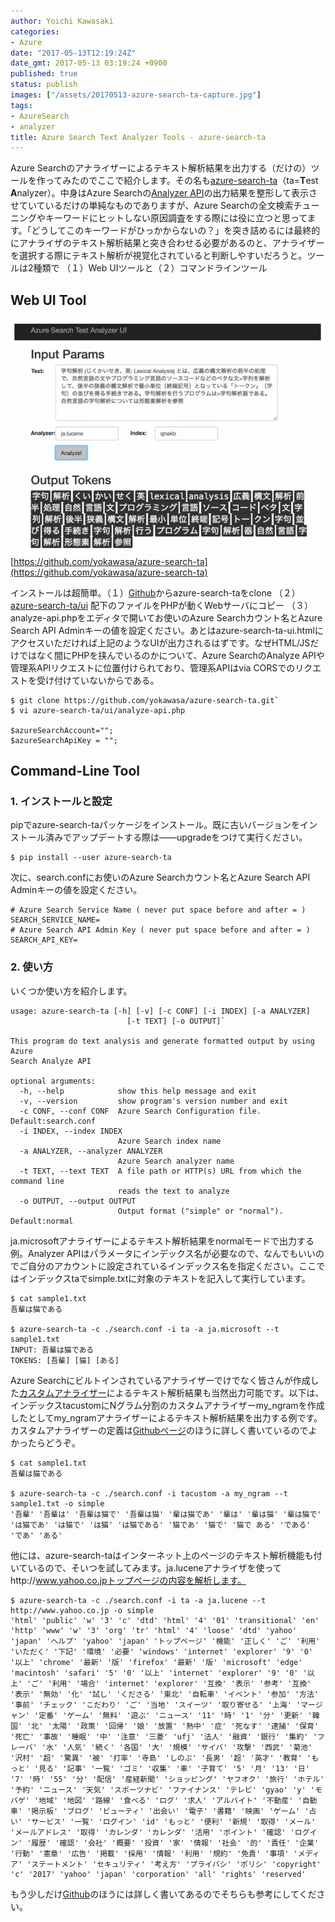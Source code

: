```yaml
---
author: Yoichi Kawasaki
categories:
- Azure
date: "2017-05-13T12:19:24Z"
date_gmt: 2017-05-13 03:19:24 +0900
published: true
status: publish
images: ["/assets/20170513-azure-search-ta-capture.jpg"]
tags:
- AzureSearch
- analyzer
title: Azure Search Text Analyzer Tools - azure-search-ta
---
```


Azure Searchのアナライザーによるテキスト解析結果を出力する（だけの）ツールを作ってみたのでここで紹介します。その名も[azure-search-ta](https://github.com/yokawasa/azure-search-ta)（ta=**T**est **A**nalyzer）。中身はAzure Searchの[Analyzer API](https://docs.microsoft.com/en-us/azure/search/search-api-2015-02-28-preview#test-analyzer)の出力結果を整形して表示させていているだけの単純なものでありますが、Azure Searchの全文検索チューニングやキーワードにヒットしない原因調査をする際には役に立つと思ってます。「どうしてこのキーワードがひっかからないの？」を突き詰めるには最終的にアナライザのテキスト解析結果と突き合わせる必要があるのと、アナライザーを選択する際にテキスト解析が視覚化されていると判断しやすいだろうと。ツールは2種類で （１）Web UIツールと（２）コマンドラインツール

## Web UI Tool

![azure-search-ta-capture](/assets/20170513-azure-search-ta-capture.jpg)
[https://github.com/yokawasa/azure-search-ta](https://github.com/yokawasa/azure-search-ta)

インストールは超簡単。（１）[Github](https://github.com/yokawasa/azure-search-ta)からazure-search-taをclone （２）[azure-search-ta/ui](https://github.com/yokawasa/azure-search-ta/tree/master/ui) 配下のファイルをPHPが動くWebサーバにコピー （３）analyze-api.phpをエディタで開いてお使いのAzure Searchカウント名とAzure Search API Adminキーの値を設定ください。あとはazure-search-ta-ui.htmlにアクセスいただければ上記のようなUIが出力されるはずです。なぜHTML/JSだけではなく間にPHPを挟んでいるのかについて、Azure SearchのAnalyze APIや管理系APIリクエストに位置付けられており、管理系APIはvia CORSでのリクエストを受け付けていないからである。


```shell
$ git clone https://github.com/yokawasa/azure-search-ta.git`
$ vi azure-search-ta/ui/analyze-api.php

$azureSearchAccount="";
$azureSearchApiKey = "";
```

## Command-Line Tool

### 1. インストールと設定

pipでazure-search-taパッケージをインストール。既に古いバージョンをインストール済みでアップデートする際は――upgradeをつけて実行ください。

```shell
$ pip install --user azure-search-ta
```

次に、search.confにお使いのAzure Searchカウント名とAzure Search API Adminキーの値を設定ください。

```shell
# Azure Search Service Name ( never put space before and after = )
SEARCH_SERVICE_NAME=
# Azure Search API Admin Key ( never put space before and after = )
SEARCH_API_KEY=
```

### 2. 使い方

いくつか使い方を紹介します。

```
usage: azure-search-ta [-h] [-v] [-c CONF] [-i INDEX] [-a ANALYZER]
                          [-t TEXT] [-o OUTPUT]`

This program do text analysis and generate formatted output by using Azure
Search Analyze API

optional arguments:
  -h, --help            show this help message and exit
  -v, --version         show program's version number and exit
  -c CONF, --conf CONF  Azure Search Configuration file. Default:search.conf
  -i INDEX, --index INDEX
                        Azure Search index name
  -a ANALYZER, --analyzer ANALYZER
                        Azure Search analyzer name
  -t TEXT, --text TEXT  A file path or HTTP(s) URL from which the command line
                        reads the text to analyze
  -o OUTPUT, --output OUTPUT
                        Output format ("simple" or "normal"). Default:normal
```

ja.microsoftアナライザーによるテキスト解析結果をnormalモードで出力する例。Analyzer APIはパラメータにインデックス名が必要なので、なんでもいいのでご自分のアカウントに設定されているインデックス名を指定ください。ここではインデックスtaでsimple.txtに対象のテキストを記入して実行しています。

```shell
$ cat sample1.txt
吾輩は猫である

$ azure-search-ta -c ./search.conf -i ta -a ja.microsoft --t sample1.txt
INPUT: 吾輩は猫である
TOKENS: [吾輩] [猫] [ある]
```

Azure Searchにビルトインされているアナライザーでけでなく皆さんが作成した[カスタムアナライザー](https://docs.microsoft.com/en-us/rest/api/searchservice/custom-analyzers-in-azure-search)によるテキスト解析結果も当然出力可能です。以下は、インデックスtacustomにNグラム分割のカスタムアナライザーmy_ngramを作成したとしてmy_ngramアナライザーによるテキスト解析結果を出力する例です。カスタムアナライザーの定義は[Githubページ](https://github.com/yokawasa/azure-search-ta#2-2-create-index-schema-to-analyze-text)のほうに詳しく書いているのでよかったらどうぞ。

```shell
$ cat sample1.txt
吾輩は猫である

$ azure-search-ta -c ./search.conf -i tacustom -a my_ngram --t sample1.txt -o simple
'吾輩' '吾輩は' '吾輩は猫で' '吾輩は猫' '輩は猫であ' '輩は' '輩は猫' '輩は猫で' 'は猫であ' 'は猫で' 'は猫' 'は猫である' '猫であ' '猫で' '猫で ある' 'である' 'であ' 'ある'
```

他には、azure-search-taはインターネット上のページのテキスト解析機能も付いているので、そいつを試してみます。ja.luceneアナライザを使ってhttp://www.yahoo.co.jpトップページの内容を解析します。

```shell
$ azure-search-ta -c ./search.conf -i ta -a ja.lucene --t http://www.yahoo.co.jp -o simple
'html' 'public' 'w' '3' 'c' 'dtd' 'html' '4' '01' 'transitional' 'en' 'http' 'www' 'w' '3' 'org' 'tr' 'html' '4' 'loose' 'dtd' 'yahoo' 'japan' 'ヘルプ' 'yahoo' 'japan' 'トップページ' '機能' '正しく' 'ご' '利用' 'いただく' '下記' '環境' '必要' 'windows' 'internet' 'explorer' '9' '0' '以上' 'chrome' '最新' '版' 'firefox' '最新' '版' 'microsoft' 'edge' 'macintosh' 'safari' '5' '0' '以上' 'internet' 'explorer' '9' '0' '以上' 'ご' '利用' '場合' 'internet' 'explorer' '互換' '表示' '参考' '互換' '表示' '無効' '化' '試し' 'くださる' '東北' '自転車' 'イベント' '参加' '方法' '事前' 'チェック' 'こだわり' 'ご' '当地' 'スイーツ' '取り寄せる' '上海' 'マージャン' '定番' 'ゲーム' '無料' '遊ぶ' 'ニュース' '11' '時' '1' '分' '更新' '韓国' '北' '太陽' '政策' '回帰' '娘' '放置' '熱中' '症' '死なす' '逮捕' '保育' '死亡' '事故' '睡眠' '中' '注意' '三菱' 'ufj' '法人' '融資' '銀行' '集約' 'フレーバ' '水' '人気' '続く' '各国' '大' '規模' 'サイバ' '攻撃' '西武' '菊池' '沢村' '超' '驚異' '被' '打率' '寺島' 'しのぶ' '長男' '超' '英才' '教育' 'もっと' '見る' '記事' '一覧' 'ゴミ' '収集' '車' '子育て' '5' '月' '13' '日' '7' '時' '55' '分' '配信' '産経新聞' 'ショッピング' 'ヤフオク' '旅行' 'ホテル' '予約' 'ニュース' '天気' 'スポーツナビ' 'ファイナンス' 'テレビ' 'gyao' 'y' 'モバゲ' '地域' '地図' '路線' '食べる' 'ログ' '求人' 'アルバイト' '不動産' '自動車' '掲示板' 'ブログ' 'ビューティ' '出会い' '電子' '書籍' '映画' 'ゲーム' '占い' 'サービス' '一覧' 'ログイン' 'id' 'もっと' '便利' '新規' '取得' 'メール' 'メールアドレス' '取得' 'カレンダ' 'カレンダ' '活用' 'ポイント' '確認' 'ログイン' '履歴' '確認' '会社' '概要' '投資' '家' '情報' '社会' '的' '責任' '企業' '行動' '憲章' '広告' '掲載' '採用' '情報' '利用' '規約' '免責' '事項' 'メディア' 'ステートメント' 'セキュリティ' '考え方' 'プライバシ' 'ポリシ' 'copyright' 'c' '2017' 'yahoo' 'japan' 'corporation' 'all' 'rights' 'reserved'
```

もう少しだけ[Github](https://github.com/yokawasa/azure-search-ta)のほうには詳しく書いてあるのでそちらも参考にしてください。
